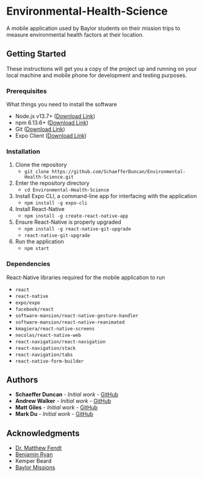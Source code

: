 # Environmental-Health-Science

A mobile application used by Baylor students on their mission trips to measure environmental health factors at their location.


## Getting Started

These instructions will get you a copy of the project up and running on your local machine and mobile phone for development and testing purposes.

### Prerequisites

What things you need to install the software

- Node.js v13.7+ ([Download Link](https://nodejs.org/en/download/))
- npm 6.13.6+ ([Download Link](https://nodejs.org/en/))
- Git ([Download Link](https://git-scm.com/downloads))
- Expo Client ([Download Link](https://expo.io/tools))

### Installation

1. Clone the repository
   - `git clone https://github.com/SchaefferDuncan/Environmental-Health-Science.git`
2. Enter the repository directory
   - `cd Environmental-Health-Science`
3. Install Expo CLI, a command-line app for interfacing with the application
   - `npm install -g expo-cli`
4. Install React-Native
   - `npm install -g create-react-native-app`
5. Ensure React-Native is properly upgraded
   - `npm install -g react-native-git-upgrade`
   - `react-native-git-upgrade`
6. Run the application
   - `npm start`

### Dependencies

React-Native libraries required for the mobile application to run

- `react`
- `react-native`
- `expo/expo`
- `facebook/react`
- `software-mansion/react-native-gesture-handler`
- `software-mansion/react-native-reanimated`
- `kmagiera/react-native-screens`
- `necolas/react-native-web`
- `react-navigation/react-navigation`
- `react-navigation/stack`
- `react-navigation/tabs`
- `react-native-form-builder`

## Authors

- **Schaeffer Duncan** - *Initial work* - [GitHub](https://github.com/SchaefferDuncan)
- **Andrew Walker** - *Initial work* - [GitHub](https://github.com/walker76)
- **Matt Giles** - *Initial work* - [GitHub](https://github.com/DarthIguanadon)
- **Mark Du** - *Initial work* - [GitHub](https://github.com/mdu2017)

## Acknowledgments

- [Dr. Matthew Fendt](https://www.ecs.baylor.edu/index.php?id=961900)
- [Benjamin Ryan](https://www.baylor.edu/environmentalscience/index.php?id=964879)
- Kemper Beard
- [Baylor Missions](https://www.baylor.edu/missions/)

